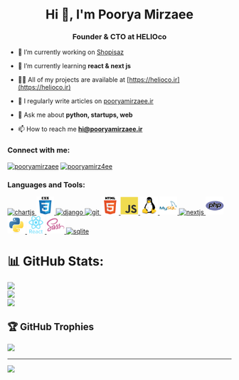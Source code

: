 <h1 align="center">Hi 👋, I'm Poorya Mirzaee</h1>
<h3 align="center">Founder & CTO at HELIOco</h3>

- 🔭 I’m currently working on [Shopisaz](shopisaz.ir)

- 🌱 I’m currently learning **react & next js**

- 👨‍💻 All of my projects are available at [https://helioco.ir](https://helioco.ir)

- 📝 I regularly write articles on [pooryamirzaee.ir](pooryamirzaee.ir)

- 💬 Ask me about **python, startups, web**

- 📫 How to reach me **hi@pooryamirzaee.ir**

<h3 align="left">Connect with me:</h3>
<p align="left">
<a href="https://linkedin.com/in/pooryamirzaee" target="blank"><img align="center" src="https://raw.githubusercontent.com/rahuldkjain/github-profile-readme-generator/master/src/images/icons/Social/linked-in-alt.svg" alt="pooryamirzaee" height="30" width="40" /></a>
<a href="https://instagram.com/pooryamirz4ee" target="blank"><img align="center" src="https://raw.githubusercontent.com/rahuldkjain/github-profile-readme-generator/master/src/images/icons/Social/instagram.svg" alt="pooryamirz4ee" height="30" width="40" /></a>
</p>

<h3 align="left">Languages and Tools:</h3>
<p align="left"> <a href="https://www.chartjs.org" target="_blank" rel="noreferrer"> <img src="https://www.chartjs.org/media/logo-title.svg" alt="chartjs" width="40" height="40"/> </a> <a href="https://www.w3schools.com/css/" target="_blank" rel="noreferrer"> <img src="https://raw.githubusercontent.com/devicons/devicon/master/icons/css3/css3-original-wordmark.svg" alt="css3" width="40" height="40"/> </a> <a href="https://www.djangoproject.com/" target="_blank" rel="noreferrer"> <img src="https://cdn.worldvectorlogo.com/logos/django.svg" alt="django" width="40" height="40"/> </a> <a href="https://git-scm.com/" target="_blank" rel="noreferrer"> <img src="https://www.vectorlogo.zone/logos/git-scm/git-scm-icon.svg" alt="git" width="40" height="40"/> </a> <a href="https://www.w3.org/html/" target="_blank" rel="noreferrer"> <img src="https://raw.githubusercontent.com/devicons/devicon/master/icons/html5/html5-original-wordmark.svg" alt="html5" width="40" height="40"/> </a> <a href="https://developer.mozilla.org/en-US/docs/Web/JavaScript" target="_blank" rel="noreferrer"> <img src="https://raw.githubusercontent.com/devicons/devicon/master/icons/javascript/javascript-original.svg" alt="javascript" width="40" height="40"/> </a> <a href="https://www.linux.org/" target="_blank" rel="noreferrer"> <img src="https://raw.githubusercontent.com/devicons/devicon/master/icons/linux/linux-original.svg" alt="linux" width="40" height="40"/> </a> <a href="https://www.mysql.com/" target="_blank" rel="noreferrer"> <img src="https://raw.githubusercontent.com/devicons/devicon/master/icons/mysql/mysql-original-wordmark.svg" alt="mysql" width="40" height="40"/> </a> <a href="https://nextjs.org/" target="_blank" rel="noreferrer"> <img src="https://cdn.worldvectorlogo.com/logos/nextjs-2.svg" alt="nextjs" width="40" height="40"/> </a> <a href="https://www.php.net" target="_blank" rel="noreferrer"> <img src="https://raw.githubusercontent.com/devicons/devicon/master/icons/php/php-original.svg" alt="php" width="40" height="40"/> </a> <a href="https://www.python.org" target="_blank" rel="noreferrer"> <img src="https://raw.githubusercontent.com/devicons/devicon/master/icons/python/python-original.svg" alt="python" width="40" height="40"/> </a> <a href="https://reactjs.org/" target="_blank" rel="noreferrer"> <img src="https://raw.githubusercontent.com/devicons/devicon/master/icons/react/react-original-wordmark.svg" alt="react" width="40" height="40"/> </a> <a href="https://sass-lang.com" target="_blank" rel="noreferrer"> <img src="https://raw.githubusercontent.com/devicons/devicon/master/icons/sass/sass-original.svg" alt="sass" width="40" height="40"/> </a> <a href="https://www.sqlite.org/" target="_blank" rel="noreferrer"> <img src="https://www.vectorlogo.zone/logos/sqlite/sqlite-icon.svg" alt="sqlite" width="40" height="40"/> </a> </p>














# 📊 GitHub Stats:
![](https://github-readme-stats.vercel.app/api?username=pooryamirzaee&theme=radical&hide_border=false&include_all_commits=true&count_private=true)<br/>
![](https://github-readme-streak-stats.herokuapp.com/?user=pooryamirzaee&theme=radical&hide_border=false)<br/>
![](https://github-readme-stats.vercel.app/api/top-langs/?username=pooryamirzaee&theme=radical&hide_border=false&include_all_commits=true&count_private=true&layout=compact)

## 🏆 GitHub Trophies
![](https://github-profile-trophy.vercel.app/?username=pooryamirzaee&theme=radical&no-frame=false&no-bg=true&margin-w=4)



---
[![](https://visitcount.itsvg.in/api?id=pooryamirzaee&icon=0&color=0)](https://visitcount.itsvg.in)

<!-- Proudly created with GPRM ( https://gprm.itsvg.in ) -->
